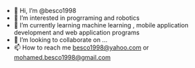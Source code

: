 - 👋 Hi, I’m @besco1998
- 👀 I’m interested in progrraming and robotics
- 🌱 I’m currently learning machine learning , mobile application development and web application programs
- 💞️ I’m looking to collaborate on ...
- 📫 How to reach me besco1998@yahoo.com or mohamed.besco1998@gmail.com

<!---
besco1998/besco1998 is a ✨ special ✨ repository because its `README.md` (this file) appears on your GitHub profile.
You can click the Preview link to take a look at your changes.
--->

